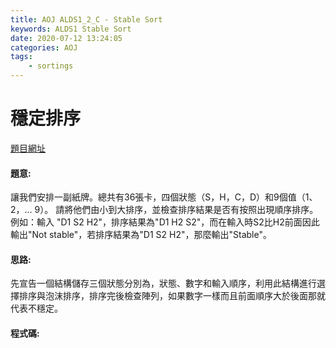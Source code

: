 ```yaml
---
title: AOJ ALDS1_2_C - Stable Sort
keywords: ALDS1 Stable Sort
date: 2020-07-12 13:24:05
categories: AOJ
tags:
    - sortings
---
```

# 穩定排序
[題目網址](https://onlinejudge.u-aizu.ac.jp/courses/lesson/1/ALDS1/all/ALDS1_2_C)

#### 題意:
讓我們安排一副紙牌。總共有36張卡，四個狀態（S，H，C，D）和9個值（1、2，... 9）。
請將他們由小到大排序，並檢查排序結果是否有按照出現順序排序。例如：輸入 "D1 S2 H2"，排序結果為"D1 H2 S2"，而在輸入時S2比H2前面因此輸出"Not stable"，若排序結果為"D1 S2 H2"，那麼輸出"Stable"。

<!-- more -->
#### 思路:
先宣告一個結構儲存三個狀態分別為，狀態、數字和輸入順序，利用此結構進行選擇排序與泡沫排序，排序完後檢查陣列，如果數字一樣而且前面順序大於後面那就代表不穩定。

#### 程式碼:
<script src="https://gist.github.com/Daviswww/78500fcd44526355e664551e4333f5aa.js"></script>